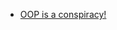 - [OOP is a conspiracy!](https://dev.to/kushalj/18-factors-powering-the-rust-revolution-part-1-of-3-3imc#separation-of-code-and-data)
